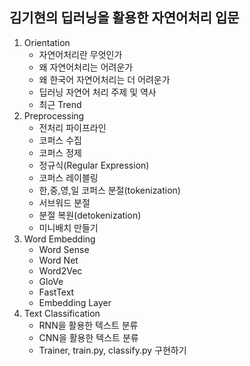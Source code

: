 ## 김기현의 딥러닝을 활용한 자연어처리 입문
1. Orientation
   * 자연어처리란 무엇인가
   * 왜 자연어처리는 어려운가
   * 왜 한국어 자연어처리는 더 어려운가
   * 딥러닝 자연어 처리 주제 및 역사
   * 최근 Trend
2. Preprocessing
   * 전처리 파이프라인
   * 코퍼스 수집
   * 코퍼스 정제
   * 정규식(Regular Expression)
   * 코퍼스 레이블링
   * 한,중,영,일 코퍼스 분절(tokenization)
   * 서브워드 분절
   * 분절 복원(detokenization)
   * 미니배치 만들기    
3. Word Embedding
   * Word Sense
   * Word Net
   * Word2Vec
   * GloVe
   * FastText
   * Embedding Layer
4. Text Classification
   * RNN을 활용한 텍스트 분류
   * CNN을 활용한 텍스트 분류
   * Trainer, train.py, classify.py 구현하기
